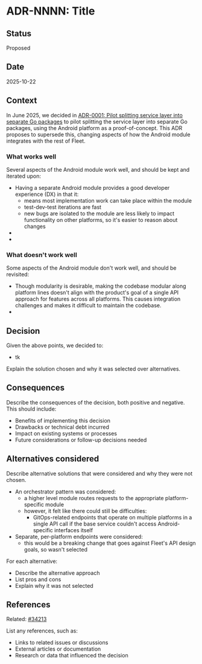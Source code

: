 # ADR-NNNN: Title

## Status

Proposed 

## Date

2025-10-22

## Context

In June 2025, we decided in [ADR-0001: Pilot splitting service layer into separate Go packages](0001-pilot-service-layer-packages.md) to pilot splitting the service layer into separate Go packages, using the Android platform as a proof-of-concept. This ADR proposes to supersede this, changing aspects of how the Android module integrates with the rest of Fleet.

### What works well 

Several aspects of the Android module work well, and should be kept and iterated upon:

- Having a separate Android module provides a good developer experience (DX) in that it:
  - means most implementation work can take place within the module
  - test-dev-test iterations are fast
  - new bugs are isolated to the module are less likely to impact functionality on other platforms, so it's easier to reason about changes
-
- 

### What doesn't work well

Some aspects of the Android module don't work well, and should be revisited:

- Though modularity is desirable, making the codebase modular along platform lines doesn't align with the product's goal of a single API approach for features across all platforms. This causes integration challenges and makes it difficult to maintain the codebase.
- 

## Decision

Given the above points, we decided to:

- tk

Explain the solution chosen and why it was selected over alternatives.

## Consequences

Describe the consequences of the decision, both positive and negative. This should include:

- Benefits of implementing this decision
- Drawbacks or technical debt incurred
- Impact on existing systems or processes
- Future considerations or follow-up decisions needed

## Alternatives considered

Describe alternative solutions that were considered and why they were not chosen.

- An orchestrator pattern was considered:
  - a higher level module routes requests to the appropriate platform-specific module
  - however, it felt like there could still be difficulties:
    - GitOps-related endpoints that operate on multiple platforms in a single API call if the base service couldn't access Android-specific interfaces itself
- Separate, per-platform endpoints were considered:
  - this would be a breaking change that goes against Fleet's API design goals, so wasn't selected

For each alternative:
- Describe the alternative approach
- List pros and cons
- Explain why it was not selected

## References

Related: [#34213](https://github.com/fleetdm/fleet/issues/34213)

List any references, such as:
- Links to related issues or discussions
- External articles or documentation
- Research or data that influenced the decision